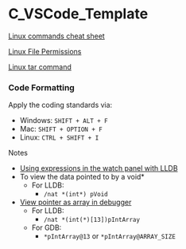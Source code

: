 # C_VSCode_Template


[Linux commands cheat sheet](https://ryanstutorials.net/linuxtutorial/cheatsheet.php)

[Linux File Permissions](https://wizardzines.com/comics/permissions/)

[Linux tar command](https://wizardzines.com/comics/tar/)

### Code Formatting
Apply the coding standards via:
* Windows: ```SHIFT + ALT + F```
* Mac: ```SHIFT + OPTION + F```
* Linux: ```CTRL + SHIFT + I```

Notes
* [Using expressions in the watch panel with LLDB](https://github.com/vadimcn/vscode-lldb/blob/master/MANUAL.md#native-expressions)
* To view the data pointed to by a void* 
  *   For LLDB: 
	  * `/nat *(int*) pVoid`
* [View pointer as array in debugger](https://github.com/microsoft/vscode-cpptools/issues/172#issuecomment-1281804128)
  *   For LLDB:
	  * `/nat *(int(*)[13])pIntArray`
  *   For GDB:
      * `*pIntArray@13` or  `*pIntArray@ARRAY_SIZE`
